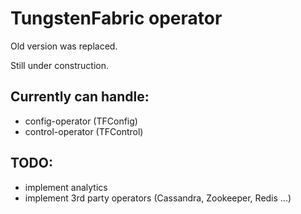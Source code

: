 # TungstenFabric operator

Old version was replaced.

Still under construction.

## Currently can handle:

- config-operator (TFConfig)
- control-operator (TFControl)


## TODO:
- implement analytics
- implement 3rd party operators (Cassandra, Zookeeper, Redis ...)
